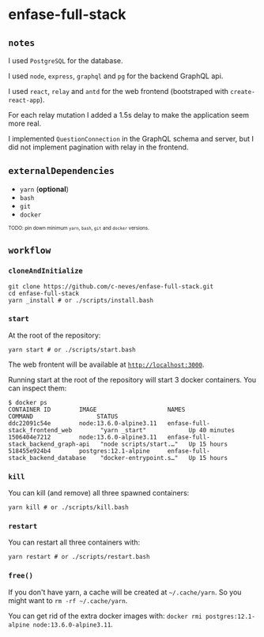 # enfase-full-stack

## `notes`

I used `PostgreSQL` for the database.

I used `node`, `express`, `graphql` and `pg` for the backend GraphQL api.

I used `react`, `relay` and `antd` for the web frontend (bootstraped with `create-react-app`).

For each relay mutation I added a 1.5s delay to make the application seem more real.

I implemented `QuestionConnection` in the GraphQL schema and server, but I did not implement pagination with relay in the frontend.

## `externalDependencies`

- `yarn` (**optional**)
- `bash`
- `git`
- `docker`

<sub><sup>TODO: pin down minimum `yarn`, `bash`, `git` and `docker` versions.</sup></sub>

## `workflow`

### `cloneAndInitialize`

```{bash}
git clone https://github.com/c-neves/enfase-full-stack.git
cd enfase-full-stack
yarn _install # or ./scripts/install.bash
```

### `start`

At the root of the repository:

```{bash}
yarn start # or ./scripts/start.bash
```

The web frontent will be available at [`http://localhost:3000`](http://localhost:3000).

Running start at the root of the repository will start 3 docker containers. You can inspect them:

```{bash}
$ docker ps
CONTAINER ID        IMAGE                    NAMES                                 COMMAND                  STATUS
ddc22091c54e        node:13.6.0-alpine3.11   enfase-full-stack_frontend_web        "yarn _start"            Up 40 minutes
1506404e7212        node:13.6.0-alpine3.11   enfase-full-stack_backend_graph-api   "node scripts/start.…"   Up 15 hours
518455e924b4        postgres:12.1-alpine     enfase-full-stack_backend_database    "docker-entrypoint.s…"   Up 15 hours
```

### `kill`

You can kill (and remove) all three spawned containers:

```{bash}
yarn kill # or ./scripts/kill.bash
```

### `restart`

You can restart all three containers with:

```{bash}
yarn restart # or ./scripts/restart.bash
```

### `free()`

If you don't have yarn, a cache will be created at `~/.cache/yarn`. So you might want to `rm -rf ~/.cache/yarn`.

You can get rid of the extra docker images with: `docker rmi postgres:12.1-alpine node:13.6.0-alpine3.11`.
